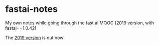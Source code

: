# fastai-notes
My own notes while going through the fast.ai MOOC (2019 version, with fastai==1.0.42)

The [2019 version](https://course.fast.ai/videos/) is out now!
